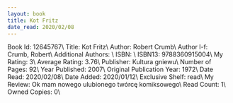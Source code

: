```yaml
---
layout: book
title: Kot Fritz
date_read: 2020/02/08
---
```


Book Id: 12645767\ 
Title: Kot Fritz\ 
Author: Robert Crumb\ 
Author l-f: Crumb, Robert\ 
Additional Authors: \ 
ISBN: \ 
ISBN13: 9788360915004\ 
My Rating: 3\ 
Average Rating: 3.76\ 
Publisher: Kultura gniewu\ 
Number of Pages: 92\ 
Year Published: 2007\ 
Original Publication Year: 1972\ 
Date Read: 2020/02/08\ 
Date Added: 2020/01/12\ 
Exclusive Shelf: read\ 
My Review: Ok mam nowego ulubionego twórcę komiksowego\ 
Read Count: 1\ 
Owned Copies: 0\ 

